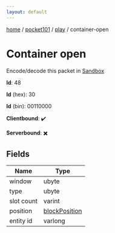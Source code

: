 ```yaml
---
layout: default
---
```


[home](/)  /  [pocket101](/protocol/pocket101)  /  [play](/protocol/pocket101/play)  /  container-open

# Container open

Encode/decode this packet in [Sandbox](../../../sandbox/pocket101#Play.ContainerOpen)

**Id**: 48

**Id** (hex): 30

**Id** (bin): 00110000

**Clientbound**: ✔️

**Serverbound**: ✖️

## Fields

Name | Type
---|---
window | ubyte
type | ubyte
slot count | varint
position | [blockPosition](/protocol/pocket101/types/block-position)
entity id | varlong
